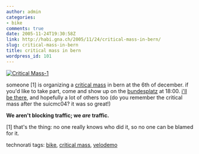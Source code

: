 ```yaml
---
author: admin
categories:
- bike
comments: true
date: 2005-11-24T19:30:58Z
link: http://habi.gna.ch/2005/11/24/critical-mass-in-bern/
slug: critical-mass-in-bern
title: critical mass in bern
wordpress_id: 101
---
```


[![Critical Mass-1](http://habi.gna.ch/blog/images/critical_mass-1-tm.jpg)](http://habi.gna.ch/blog/images/critical_mass-1.jpg)

someone [1] is organizing a [critical mass](http://en.wikipedia.org/wiki/Critical_Mass) in bern at the 6th of december. if you'd like to take part, come and show up on the [bundesplatz](http://flickr.com/photos/tags/bundesplatz/) at 18:00. [i'll be there](http://upcoming.org/event/43180), and hopefully a lot of others too (do you remember the critical mass after the suicmc04? it was so great!)

**We aren't blocking traffic; we ****_are_**** traffic.**

[1] that's the thing: no one really knows who did it, so no one can be blamed for it.



technorati tags: [bike](http://www.technorati.com/tag/bike), [critical mass](http://www.technorati.com/tag/critical%20mass), [velodemo](http://www.technorati.com/tag/velodemo)


